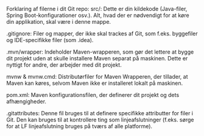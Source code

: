Forklaring af filerne i dit Git repo:
src/: Dette er din kildekode (Java-filer, Spring Boot-konfigurationer osv.). Alt, hvad der er nødvendigt for at køre din applikation, skal være i denne mappe.

.gitignore: Filer og mapper, der ikke skal trackes af Git, som f.eks. byggefiler og IDE-specifikke filer (som .idea).

.mvn/wrapper: Indeholder Maven-wrapperen, som gør det lettere at bygge dit projekt uden at skulle installere Maven separat på maskinen. Dette er nyttigt for andre, der arbejder med dit projekt.

mvnw & mvnw.cmd: Distributørfiler for Maven Wrapperen, der tillader, at Maven kan køres, selvom Maven ikke er installeret lokalt på maskinen.

pom.xml: Maven konfigurationsfilen, der definerer dit projekt og dets afhængigheder.

.gitattributes: Denne fil bruges til at definere specifikke attributter for filer i Git. Den kan bruges til at kontrollere ting som linjeafslutninger (f.eks. sørge for at LF linjeafslutning bruges på tværs af alle platforme).
